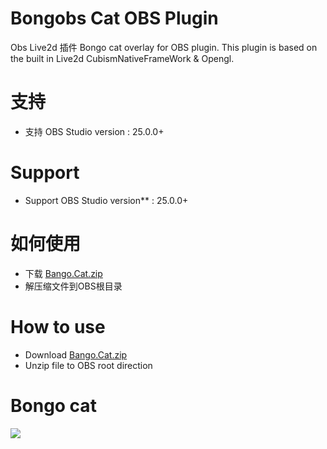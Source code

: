 # Bongobs Cat OBS Plugin
 Obs Live2d 插件
 Bongo cat overlay for OBS plugin. This plugin is based on the built in Live2d CubismNativeFrameWork & Opengl. 
# 支持
* 支持 OBS Studio version : 25.0.0+
# Support
* Support OBS Studio version** : 25.0.0+
# 如何使用
* 下载 [Bango.Cat.zip](https://github.com/a1928370421/Bongobs-Cat-Plugin/releases/download/0%2C1.0/Bango.Cat.zip)
* 解压缩文件到OBS根目录
# How to use
* Download [Bango.Cat.zip](https://github.com/a1928370421/Bongobs-Cat-Plugin/releases/download/0%2C1.0/Bango.Cat.zip)
* Unzip file to OBS root direction
# Bongo cat
![](https://github.com/a1928370421/Bongobs-Cat-Plugin/blob/master/Resources/ezgif-2-2d5ba7544532.gif)
